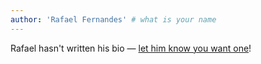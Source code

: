 ```yaml
---
author: 'Rafael Fernandes' # what is your name
---
```


Rafael hasn't written his bio — [let him know you want one](mailto:rafael.fernandes@liferay.com)!
